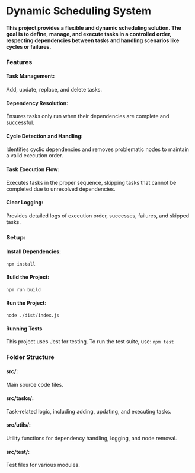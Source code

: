 # Dynamic Scheduling System
#### This project provides a flexible and dynamic scheduling solution. The goal is to define, manage, and execute tasks in a controlled order, respecting dependencies between tasks and handling scenarios like cycles or failures.

### Features
#### Task Management:
Add, update, replace, and delete tasks.

#### Dependency Resolution:
Ensures tasks only run when their dependencies are complete and successful.

#### Cycle Detection and Handling:
Identifies cyclic dependencies and removes problematic nodes to maintain a valid execution order.

#### Task Execution Flow:
Executes tasks in the proper sequence, skipping tasks that cannot be completed due to unresolved dependencies.

#### Clear Logging:
Provides detailed logs of execution order, successes, failures, and skipped tasks.

### Setup:

#### Install Dependencies:
``` npm install ```

#### Build the Project:
``` npm run build ```

#### Run the Project:
``` node ./dist/index.js ```

#### Running Tests
This project uses Jest for testing. To run the test suite, use:
``` npm test ```

### Folder Structure
#### src/:
Main source code files.

#### src/tasks/:
Task-related logic, including adding, updating, and executing tasks.

#### src/utils/:
Utility functions for dependency handling, logging, and node removal.

#### src/test/:
Test files for various modules.